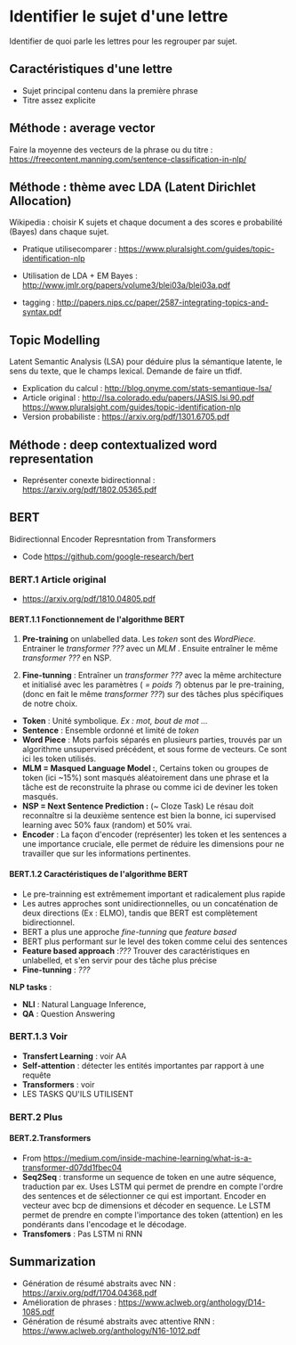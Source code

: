# Identifier le sujet d'une lettre
Identifier de quoi parle les lettres pour les regrouper par sujet.

## Caractéristiques d'une lettre
* Sujet principal contenu dans la première phrase
* Titre assez explicite

## Méthode : average vector
Faire la moyenne des vecteurs de la phrase ou du titre :
https://freecontent.manning.com/sentence-classification-in-nlp/

## Méthode : thème avec LDA (Latent Dirichlet Allocation)
Wikipedia : choisir K sujets et chaque document a des scores e probabilité (Bayes) dans chaque sujet.
* Pratique utilisecomparer  : https://www.pluralsight.com/guides/topic-identification-nlp

* Utilisation de LDA + EM Bayes : http://www.jmlr.org/papers/volume3/blei03a/blei03a.pdf
* tagging :  http://papers.nips.cc/paper/2587-integrating-topics-and-syntax.pdf

## Topic Modelling
Latent Semantic Analysis (LSA) pour déduire plus la sémantique latente, le sens du texte, que le champs lexical. Demande de faire un tfidf.
* Explication du calcul : http://blog.onyme.com/stats-semantique-lsa/
* Article original : http://lsa.colorado.edu/papers/JASIS.lsi.90.pdf
https://www.pluralsight.com/guides/topic-identification-nlp
* Version probabiliste : https://arxiv.org/pdf/1301.6705.pdf

## Méthode : deep contextualized word representation
* Représenter conexte bidirectionnal : https://arxiv.org/pdf/1802.05365.pdf

## BERT
Bidirectionnal Encoder Represntation from Transformers
* Code https://github.com/google-research/bert
### BERT.1 Article original
* https://arxiv.org/pdf/1810.04805.pdf
#### BERT.1.1 Fonctionnement de l'algorithme BERT
1. **Pre-training** on unlabelled data. Les *token* sont des *WordPiece*. Entrainer le *transformer ???* avec un *MLM* . Ensuite entraîner le même *transformer ???* en NSP.

2. **Fine-tunning** : Entraîner un *transformer ???* avec la même architecture et initialisé avec les paramètres ( *= poids ?*) obtenus par le pre-training, (donc en fait le même *transformer ???*) sur des tâches plus spécifiques de notre choix.

* **Token** : Unité symbolique. *Ex : mot, bout de mot ...*
* **Sentence** : Ensemble ordonné et limité de *token*
* **Word Piece** : Mots parfois séparés en plusieurs parties, trouvés par un algorithme unsupervised précédent, et sous forme de vecteurs. Ce sont ici les token utilisés.
* **MLM = Masqued Language Model :**, Certains token ou groupes de token (ici ~15%) sont masqués aléatoirement dans une phrase et la tâche est de reconstruite la phrase ou comme ici de deviner les token masqués.
* **NSP = Next Sentence Prediction :** (~ Cloze Task) Le résau doit reconnaître si la deuxième sentence est bien la bonne, ici supervised learning avec 50% faux (random) et 50% vrai.
* **Encoder** : La façon d'encoder (représenter) les token et les sentences a une importance cruciale, elle permet de réduire les dimensions pour ne travailler que sur les informations pertinentes.

#### BERT.1.2 Caractéristiques de l'algorithme BERT
* Le pre-trainning est extrêmement important et radicalement plus rapide
* Les autres approches sont unidirectionnelles, ou un concaténation de deux directions (Ex : ELMO), tandis que BERT est complètement bidirectionnel.
* BERT a plus une approche *fine-tunning* que *feature based*
* BERT plus performant sur le level des token comme celui des sentences
* **Feature based approach** :*???* Trouver des caractéristiques en unlabelled, et s'en servir pour des tâche plus précise
* **Fine-tunning** : *???*

**NLP tasks** :
* **NLI** : Natural Language Inference,
* **QA** : Question Answering

### BERT.1.3 Voir
* **Transfert Learning** : voir AA
* **Self-attention** : détecter les entités importantes par rapport à une requête
* **Transformers** : voir
* LES TASKS QU'ILS UTILISENT

### BERT.2 Plus
#### BERT.2.Transformers
* From https://medium.com/inside-machine-learning/what-is-a-transformer-d07dd1fbec04
* **Seq2Seq** : transforme un sequence de token en une autre séquence, traduction par ex. Uses LSTM qui permet de prendre en compte l'ordre des sentences et de sélectionner ce qui est important. Encoder en vecteur avec bcp de dimensions et décoder en sequence. Le LSTM permet de prendre en compte l'importance des token (attention) en les pondérants dans l'encodage et le décodage.
* **Transfomers** : Pas LSTM ni RNN

## Summarization
* Génération de résumé abstraits avec NN :
https://arxiv.org/pdf/1704.04368.pdf
* Amélioration de phrases : https://www.aclweb.org/anthology/D14-1085.pdf
* Génération de résumé abstraits avec attentive RNN : https://www.aclweb.org/anthology/N16-1012.pdf
